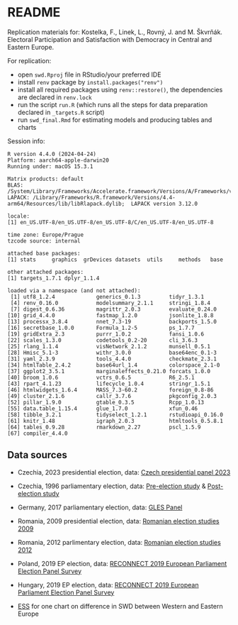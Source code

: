 # README

Replication materials for: Kostelka, F., Linek, L., Rovný, J. and M. Škvrňák. Electoral Participation and Satisfaction with Democracy in Central and Eastern Europe. 

For replication:  

- open `swd.Rproj` file in RStudio/your preferred IDE  
- install `renv` package by `install.packages("renv")`  
- install all required packages using `renv::restore()`, the dependencies are declared in `renv.lock`  
- run the script `run.R` (which runs all the steps for data preparation declared in `_targets.R` script)  
- run `swd_final.Rmd` for estimating models and producing tables and charts   

Session info:  
```
R version 4.4.0 (2024-04-24)
Platform: aarch64-apple-darwin20
Running under: macOS 15.3.1

Matrix products: default
BLAS:   /System/Library/Frameworks/Accelerate.framework/Versions/A/Frameworks/vecLib.framework/Versions/A/libBLAS.dylib 
LAPACK: /Library/Frameworks/R.framework/Versions/4.4-arm64/Resources/lib/libRlapack.dylib;  LAPACK version 3.12.0

locale:
[1] en_US.UTF-8/en_US.UTF-8/en_US.UTF-8/C/en_US.UTF-8/en_US.UTF-8

time zone: Europe/Prague
tzcode source: internal

attached base packages:
[1] stats     graphics  grDevices datasets  utils     methods   base     

other attached packages:
[1] targets_1.7.1 dplyr_1.1.4  

loaded via a namespace (and not attached):
 [1] utf8_1.2.4             generics_0.1.3         tidyr_1.3.1           
 [4] renv_0.16.0            modelsummary_2.1.1     stringi_1.8.4         
 [7] digest_0.6.36          magrittr_2.0.3         evaluate_0.24.0       
[10] grid_4.4.0             fastmap_1.2.0          jsonlite_1.8.8        
[13] processx_3.8.4         nnet_7.3-19            backports_1.5.0       
[16] secretbase_1.0.0       Formula_1.2-5          ps_1.7.7              
[19] gridExtra_2.3          purrr_1.0.2            fansi_1.0.6           
[22] scales_1.3.0           codetools_0.2-20       cli_3.6.3             
[25] rlang_1.1.4            visNetwork_2.1.2       munsell_0.5.1         
[28] Hmisc_5.1-3            withr_3.0.0            base64enc_0.1-3       
[31] yaml_2.3.9             tools_4.4.0            checkmate_2.3.1       
[34] htmlTable_2.4.2        base64url_1.4          colorspace_2.1-0      
[37] ggplot2_3.5.1          marginaleffects_0.21.0 forcats_1.0.0         
[40] broom_1.0.6            vctrs_0.6.5            R6_2.5.1              
[43] rpart_4.1.23           lifecycle_1.0.4        stringr_1.5.1         
[46] htmlwidgets_1.6.4      MASS_7.3-60.2          foreign_0.8-86        
[49] cluster_2.1.6          callr_3.7.6            pkgconfig_2.0.3       
[52] pillar_1.9.0           gtable_0.3.5           Rcpp_1.0.13           
[55] data.table_1.15.4      glue_1.7.0             xfun_0.46             
[58] tibble_3.2.1           tidyselect_1.2.1       rstudioapi_0.16.0     
[61] knitr_1.48             igraph_2.0.3           htmltools_0.5.8.1     
[64] tables_0.9.28          rmarkdown_2.27         pscl_1.5.9            
[67] compiler_4.4.0
```

## Data sources  

- Czechia, 2023 presidential election, data: [Czech presidential panel 2023](https://doi.org/10.14473/CSDA/FH4JRK)  
- Czechia, 1996 parliamentary election, data: [Pre-election study](https://doi.org/10.4232/1.3631) & [Post-election study](https://doi.org/10.4232/1.3633)  
- Germany, 2017 parliamentary election, data: [GLES Panel](https://doi.org/10.4232/1.14114)  
- Romania, 2009 presidential election, data: [Romanian election studies 2009](https://doi.org/10.7910/DVN/0L8N8C)  
- Romania, 2012 parlimentary election, data: [Romanian election studies 2012](https://doi.org/10.7910/DVN/3F7D4J)  
- Poland, 2019 EP election, data: [RECONNECT 2019 European Parliament Election Panel Survey](https://doi.org/10.11587/MOV0EZ)  
- Hungary, 2019 EP election, data: [RECONNECT 2019 European Parliament Election Panel Survey](https://doi.org/10.11587/MOV0EZ)  

- [ESS](https://www.europeansocialsurvey.org/) for one chart on difference in SWD between Western and Eastern Europe